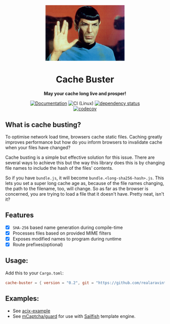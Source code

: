 <div align="center">
<img
width="250px"
  class="greetings"
  src="./examples/actix-web/static/cachable/img/Spock_vulcan-salute.png"
  alt="logo image"
/>
<h1>
  Cache Buster
</h1>
<p>
  <strong>May your cache long live and prosper!</strong>
</p>

[![Documentation](https://img.shields.io/badge/docs-master-blue)](https://realaravinth.github.io/cache-buster/cache_buster/index.html)
![CI (Linux)](<https://github.com/realaravinth/cache-buster/workflows/CI%20(Linux)/badge.svg>)
[![dependency status](https://deps.rs/repo/github/realaravinth/cache-buster/status.svg)](https://deps.rs/repo/github/realaravinth/cache-buster)
<br />
[![codecov](https://codecov.io/gh/realaravinth/cache-buster/branch/master/graph/badge.svg)](https://codecov.io/gh/realaravinth/cache-buster)

</div>

## What is cache busting?

To optimise network load time, browsers cache static files. Caching
greatly improves performance but how do you inform browsers to
invalidate cache when your files have changed?

Cache busting is a simple but effective solution for this issue. There
are several ways to achieve this but the way this library does this is
by changing file names to include the hash of the files' contents.

So if you have `bundle.js`, it will become
`bundle.<long-sha256-hash>.js`. This lets you set a super long cache age
as, because of the file names changing, the path to the filename, too,
will change. So as far as the browser is concerned, you are trying to load
a file that it doesn't have. Pretty neat, isn't it?

## Features

- [x] `SHA-256` based name generation during compile-time
- [x] Processes files based on provided MIME filters
- [x] Exposes modified names to program during runtime
- [x] Route prefixes(optional)

## Usage:

Add this to your `Cargo.toml`:

```toml
cache-buster = { version = "0.2", git = "https://github.com/realaravinth/cache-buster" }
```

## Examples:

- See [acix-example](./examples/actix-web)
- See [mCaptcha/guard](https://github.com/mCaptcha/guard) for use
  with [Sailfish](https://crates.io/crates/sailfish) template engine.
